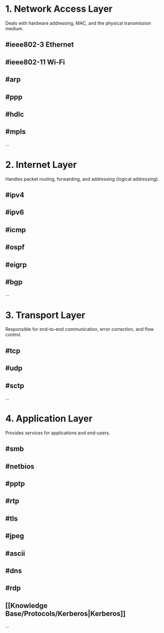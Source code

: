 # 1. Network Access Layer
Deals with hardware addressing, MAC, and the physical transmission medium.
## #ieee802-3 Ethernet
## #ieee802-11 Wi-Fi

## #arp
## #ppp 
## #hdlc
## #mpls
...
# 2. Internet Layer
Handles packet routing, forwarding, and addressing (logical addressing).
## #ipv4
## #ipv6
## #icmp
## #ospf
## #eigrp
## #bgp
...
# 3. Transport Layer
Responsible for end-to-end communication, error correction, and flow control.
## #tcp
## #udp
## #sctp
...
# 4. Application Layer
Provides services for applications and end-users.
## #smb
## #netbios
## #pptp 
## #rtp

## #tls
## #jpeg
## #ascii 
## #dns
## #rdp 
## [[Knowledge Base/Protocols/Kerberos|Kerberos]]
...
